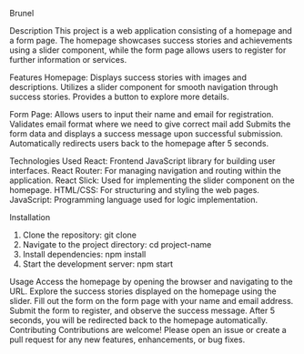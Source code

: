 
Brunel

Description
This project is a web application consisting of a homepage and a form page. The homepage showcases success stories and achievements using a slider component, while the form page allows users to register for further information or services.

Features
Homepage:
Displays success stories with images and descriptions.
Utilizes a slider component for smooth navigation through success stories.
Provides a button to explore more details.

Form Page:
Allows users to input their name and email for registration.
Validates email format where we need to give correct mail add
Submits the form data and displays a success message upon successful submission.
Automatically redirects users back to the homepage after 5 seconds.


Technologies Used
React: Frontend JavaScript library for building user interfaces.
React Router: For managing navigation and routing within the application.
React Slick: Used for implementing the slider component on the homepage.
HTML/CSS: For structuring and styling the web pages.
JavaScript: Programming language used for logic implementation.



Installation
1) Clone the repository: git clone <repository-url>
2) Navigate to the project directory: cd project-name
3) Install dependencies: npm install
4) Start the development server: npm start


Usage
Access the homepage by opening the browser and navigating to the URL.
Explore the success stories displayed on the homepage using the slider.
Fill out the form on the form page with your name and email address.
Submit the form to register, and observe the success message.
After 5 seconds, you will be redirected back to the homepage automatically.
Contributing
Contributions are welcome! Please open an issue or create a pull request for any new features, enhancements, or bug fixes.
